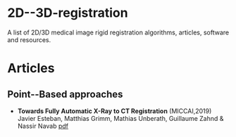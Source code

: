 # 2D--3D-registration
A  list of  2D/3D medical image rigid registration algorithms, articles, software and resources.
# Articles
## Point--Based approaches
- **Towards Fully Automatic X-Ray to CT Registration** (MICCAI,2019) Javier Esteban, Matthias Grimm, Mathias Unberath, Guillaume Zahnd & Nassir Navab [pdf](https://link.springer.com/chapter/10.1007/978-3-030-32226-7_70)
